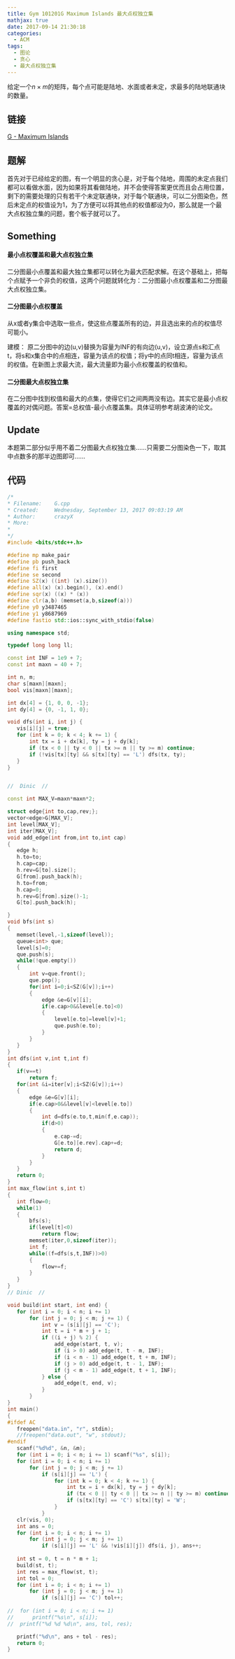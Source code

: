 ```yaml
---
title: Gym 101201G Maximum Islands 最大点权独立集
mathjax: true
date: 2017-09-14 21:30:18
categories:
  - ACM
tags:
  - 图论
  - 贪心
  - 最大点权独立集
---
```


给定一个$n × m$的矩阵，每个点可能是陆地、水面或者未定，求最多的陆地联通块的数量。

<!--more-->

## 链接

[G - Maximum Islands](http://codeforces.com/gym/101201)

## 题解

首先对于已经给定的图，有一个明显的贪心是，对于每个陆地，周围的未定点我们都可以看做水面，因为如果将其看做陆地，并不会使得答案更优而且会占用位置，剩下的需要处理的只有若干个未定联通块，对于每个联通块，可以二分图染色，然后未定点的权值设为1，为了方便可以将其他点的权值都设为0，那么就是一个最大点权独立集的问题，套个板子就可以了。

## Something
#### 最小点权覆盖和最大点权独立集

二分图最小点覆盖和最大独立集都可以转化为最大匹配求解。在这个基础上，把每个点赋予一个非负的权值，这两个问题就转化为：二分图最小点权覆盖和二分图最大点权独立集。

#### 二分图最小点权覆盖

从x或者y集合中选取一些点，使这些点覆盖所有的边，并且选出来的点的权值尽可能小。

建模：  原二分图中的边(u,v)替换为容量为INF的有向边(u,v)，设立源点s和汇点t，将s和x集合中的点相连，容量为该点的权值；将y中的点同t相连，容量为该点的权值。在新图上求最大流，最大流量即为最小点权覆盖的权值和。

#### 二分图最大点权独立集

 在二分图中找到权值和最大的点集，使得它们之间两两没有边。其实它是最小点权覆盖的对偶问题。答案=总权值-最小点覆盖集。具体证明参考胡波涛的论文。
 
 ## Update
 本题第二部分似乎用不着二分图最大点权独立集……只需要二分图染色一下，取其中点数多的那半边图即可……
 
 ## 代码
 
 ```cpp
 /*
* Filename:    G.cpp
* Created:     Wednesday, September 13, 2017 09:03:19 AM
* Author:      crazyX
* More:
*
*/
#include <bits/stdc++.h>

#define mp make_pair
#define pb push_back
#define fi first
#define se second
#define SZ(x) ((int) (x).size())
#define all(x) (x).begin(), (x).end()
#define sqr(x) ((x) * (x))
#define clr(a,b) (memset(a,b,sizeof(a)))
#define y0 y3487465
#define y1 y8687969
#define fastio std::ios::sync_with_stdio(false)

using namespace std;

typedef long long ll;

const int INF = 1e9 + 7;
const int maxn = 40 + 7;

int n, m;
char s[maxn][maxn];
bool vis[maxn][maxn];

int dx[4] = {1, 0, 0, -1};
int dy[4] = {0, -1, 1, 0};

void dfs(int i, int j) {
	vis[i][j] = true;
	for (int k = 0; k < 4; k += 1) {
		int tx = i + dx[k], ty = j + dy[k];
		if (tx < 0 || ty < 0 || tx >= n || ty >= m) continue;
		if (!vis[tx][ty] && s[tx][ty] == 'L') dfs(tx, ty);
	}
}


//  Dinic  //

const int MAX_V=maxn*maxn*2;

struct edge{int to,cap,rev;};
vector<edge>G[MAX_V];
int level[MAX_V];
int iter[MAX_V];
void add_edge(int from,int to,int cap)
{
    edge h;
    h.to=to;
    h.cap=cap;
    h.rev=G[to].size();
    G[from].push_back(h);
    h.to=from;
    h.cap=0;
    h.rev=G[from].size()-1;
    G[to].push_back(h);

}
void bfs(int s)
{
    memset(level,-1,sizeof(level));
    queue<int> que;
    level[s]=0;
    que.push(s);
    while(!que.empty())
    {
        int v=que.front();
        que.pop();
        for(int i=0;i<SZ(G[v]);i++)
        {
            edge &e=G[v][i];
            if(e.cap>0&&level[e.to]<0)
            {
                level[e.to]=level[v]+1;
                que.push(e.to);
            }
        }
    }
}
int dfs(int v,int t,int f)
{
    if(v==t)
        return f;
    for(int &i=iter[v];i<SZ(G[v]);i++)
    {
        edge &e=G[v][i];
        if(e.cap>0&&level[v]<level[e.to])
        {
            int d=dfs(e.to,t,min(f,e.cap));
            if(d>0)
            {
                e.cap-=d;
                G[e.to][e.rev].cap+=d;
                return d;
            }
        }
    }
    return 0;
}
int max_flow(int s,int t)
{
    int flow=0;
    while(1)
    {
        bfs(s);
        if(level[t]<0)
            return flow;
        memset(iter,0,sizeof(iter));
        int f;
        while((f=dfs(s,t,INF))>0)
        {
            flow+=f;
        }
    }
}
// Dinic  //

void build(int start, int end) {
	for (int i = 0; i < n; i += 1)
		for (int j = 0; j < m; j += 1) {
			int v = (s[i][j] == 'C');
			int t = i * m + j + 1;
			if ((i + j) % 2) {
				add_edge(start, t, v);
				if (i > 0) add_edge(t, t - m, INF);
				if (i < n - 1) add_edge(t, t + m, INF);
				if (j > 0) add_edge(t, t - 1, INF);
				if (j < m - 1) add_edge(t, t + 1, INF);
			} else {
				add_edge(t, end, v);
			}
		}
}
int main()
{
#ifdef AC
	freopen("data.in", "r", stdin);
	//freopen("data.out", "w", stdout);
#endif
	scanf("%d%d", &n, &m);
	for (int i = 0; i < n; i += 1) scanf("%s", s[i]);
	for (int i = 0; i < n; i += 1)
		for (int j = 0; j < m; j += 1)
			if (s[i][j] == 'L') {
				for (int k = 0; k < 4; k += 1) {
					int tx = i + dx[k], ty = j + dy[k];
					if (tx < 0 || ty < 0 || tx >= n || ty >= m) continue;
					if (s[tx][ty] == 'C') s[tx][ty] = 'W';
				}
			}
	clr(vis, 0);
	int ans = 0;
	for (int i = 0; i < n; i += 1)
		for (int j = 0; j < m; j += 1)
			if (s[i][j] == 'L' && !vis[i][j]) dfs(i, j), ans++;
	
	int st = 0, t = n * m + 1;
	build(st, t);
	int res = max_flow(st, t);
	int tol = 0;
	for (int i = 0; i < n; i += 1)
		for (int j = 0; j < m; j += 1)
			if (s[i][j] == 'C') tol++;
	
//	for (int i = 0; i < n; i += 1)
//		printf("%s\n", s[i]);
//	printf("%d %d %d\n", ans, tol, res);

	printf("%d\n", ans + tol - res);
	return 0;
}
 ```
